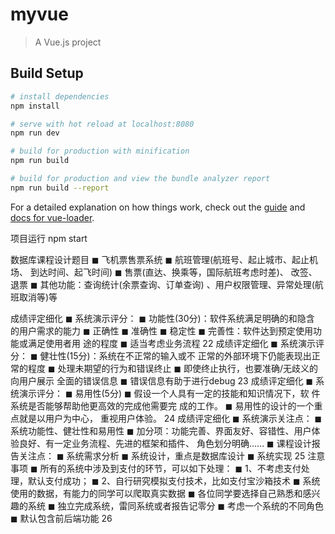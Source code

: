 # myvue

> A Vue.js project

## Build Setup

``` bash
# install dependencies
npm install

# serve with hot reload at localhost:8080
npm run dev

# build for production with minification
npm run build

# build for production and view the bundle analyzer report
npm run build --report
```

For a detailed explanation on how things work, check out the [guide](http://vuejs-templates.github.io/webpack/) and [docs for vue-loader](http://vuejs.github.io/vue-loader).

项目运行
npm start

数据库课程设计题目
◼ 飞机票售票系统
◼ 航班管理(航班号、起止城市、起止机场、
到达时间、起飞时间)
◼ 售票(直达、换乘等，国际航班考虑时差)、
改签、退票
◼ 其他功能：查询统计(余票查询、订单查询)
、用户权限管理、异常处理(航班取消等)等

成绩评定细化
◼ 系统演示评分：
◼ 功能性(30分)：软件系统满足明确的和隐含
的用户需求的能力
◼ 正确性
◼ 准确性
◼ 稳定性
◼ 完善性：软件达到预定使用功能或满足使用者用
途的程度
◼ 适当考虑业务流程
22
成绩评定细化
◼ 系统演示评分：
◼ 健壮性(15分)：系统在不正常的输入或不
正常的外部环境下仍能表现出正常的程度
◼ 处理未期望的行为和错误终止
◼ 即使终止执行，也要准确/无歧义的向用户展示
全面的错误信息
◼ 错误信息有助于进行debug
23
成绩评定细化
◼ 系统演示评分：
◼ 易用性(5分)
◼ 假设一个人具有一定的技能和知识情况下，软
件系统是否能够帮助他更高效的完成他需要完
成的工作。
◼ 易用性的设计的一个重点就是以用户为中心，
重视用户体验。
24
成绩评定细化
◼ 系统演示关注点：
◼ 系统功能性、健壮性和易用性
◼ 加分项：功能完善、界面友好、容错性、用户体
验良好、有一定业务流程、先进的框架和插件、
角色划分明确……
◼ 课程设计报告关注点：
◼ 系统需求分析
◼ 系统设计，重点是数据库设计
◼ 系统实现
25
注意事项
◼ 所有的系统中涉及到支付的环节，可以如下处理：
◼ 1、不考虑支付处理，默认支付成功；
◼ 2、自行研究模拟支付技术，比如支付宝沙箱技术
◼ 系统使用的数据，有能力的同学可以爬取真实数据
◼ 各位同学要选择自己熟悉和感兴趣的系统
◼ 独立完成系统，雷同系统或者报告记零分
◼ 考虑一个系统的不同角色
◼ 默认包含前后端功能
26